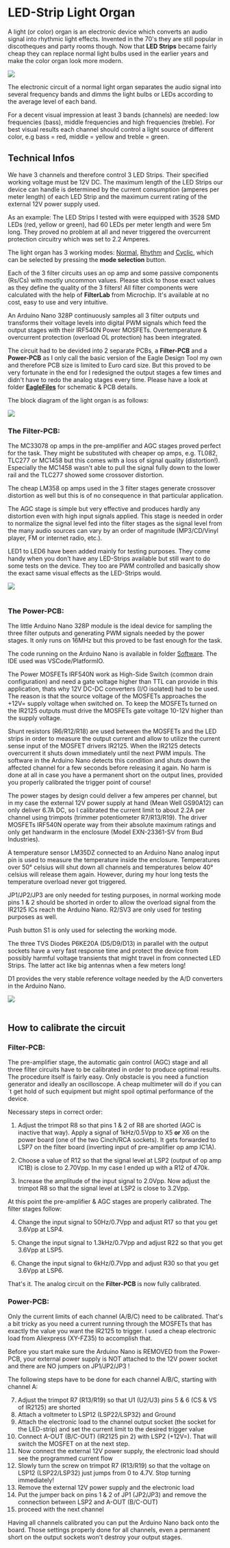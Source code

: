 # LED-Strip Light Organ #

A light (or color) organ is an electronic device which converts an audio signal into rhythmic light effects. Invented in the 70's they are still popular in discotheques and party rooms though.
Now that **LED Strips** became fairly cheap they can replace normal light bulbs used in the earlier years and make the color organ look more modern.

<img src="Doc/SequenceNormalMode.jpg">

The electronic circuit of a normal light organ separates the audio signal into several frequency bands and dimms the light bulbs or LEDs according to the average level of each band.

For a decent visual impression at least 3 bands (channels) are needed: low frequencies (bass), middle frequencies and high frequencies (treble). For best visual results each channel should control a light source of different color, e.g bass = red, middle = yellow and treble = green.

## Technical Infos ##

We have 3 channels and therefore control 3 LED Strips. Their specified working voltage must be 12V DC. The maximum length of the LED Strips our device can handle is determined by the current consumption (amperes per meter length) of each LED Strip and the maximum current rating of the external 12V power supply used.

As an example: The LED Strips I tested with were equipped with 3528 SMD LEDs (red, yellow or green), had 60 LEDs per meter length and were 5m long. They proved no problem at all and never triggered the overcurrent protection circuitry which was set to 2.2 Amperes.

The light organ has 3 working modes: [Normal](https://github.com/yellobyte/LED-Strip-Light-Organ/blob/main/Doc/NormalMode.mp4), [Rhythm](https://github.com/yellobyte/LED-Strip-Light-Organ/blob/main/Doc/RhythmMode.mp4) and [Cyclic](https://github.com/yellobyte/LED-Strip-Light-Organ/blob/main/Doc/Cyclic.mp4), which can be selected by pressing the **mode selection** button.

Each of the 3 filter circuits uses an op amp and some passive components (Rs/Cs) with mostly uncommon values. Please stick to those exact values as they define the quality of the 3 filters! All filter components were calculated with the help of **FilterLab** from Microchip. It's available at no cost, easy to use and very intuitive. 

An Arduino Nano 328P continuously samples all 3 filter outputs und transforms their voltage levels into digital PWM signals which feed the output stages with their IRF540N Power MOSFETs. Overtemperature & overcurrent protection (overload OL protection) has been integrated. 

The circuit had to be devided into 2 separate PCBs, a **Filter-PCB** and a **Power-PCB** as I only call the basic version of the Eagle Design Tool my own and therefore PCB size is limited to Euro card size. But this proved to be very fortunate in the end for I redesigned the output stages a few times and didn't have to redo the analog stages every time. Please have a look at folder [**EagleFiles**](https://github.com/yellobyte/LED-Strip-Light-Organ/blob/main/EagleFiles) for schematic & PCB details.

The block diagram of the light organ is as follows:

<img src="Doc/BlockDiagram.jpg">

### The Filter-PCB: ###

The MC33078 op amps in the pre-amplifier and AGC stages proved perfect for the task. They might be substituted with cheaper op amps, e.g. TL082, TLC277 or MC1458 but this comes with a loss of signal quality (distortion!). Especially the MC1458 wasn't able to pull the signal fully down to the lower rail and the TLC277 showed some crossover distortion.

The cheap LM358 op amps used in the 3 filter stages generate crossover distortion as well but this is of no consequence in that particular application.

The AGC stage is simple but very effective and produces hardly any distortion even with high input signals applied. This stage is needed in order to normalize the signal level fed into the filter stages as the signal level from the many audio sources can vary by an order of magnitude (MP3/CD/Vinyl player, FM or internet radio, etc.).

LED1 to LED6 have been added mainly for testing purposes. They come handy when you don't have any LED-Strips available but still want to do some tests on the device. They too are PWM controlled and basically show the exact same visual effects as the LED-Strips would.

<img src="EagleFiles/Filter-PCB/Schematic.JPG">
<br/><br/>
  
### The Power-PCB: ###

The little Arduino Nano 328P module is the ideal device for sampling the three filter outputs and generating PWM signals needed by the power stages. It only runs on 16MHz but this proved to be fast enough for the task.

The code running on the Arduino Nano is available in folder [Software](https://github.com/yellobyte/LED-Strip-Light-Organ/Software). The IDE used was VSCode/PlatformIO.

The Power MOSFETs IRF540N work as High-Side Switch (common drain configuration) and need a gate voltage higher than TTL can provide in this application, thats why 12V DC-DC converters (I/O isolated) had to be used. The reason is that the source voltage of the MOSFETs approaches the +12V= supply voltage when switched on. To keep the MOSFETs turned on the IR2125 outputs must drive the MOSFETs gate voltage 10-12V higher than the supply voltage.

Shunt resistors (R6/R12/R18) are used between the MOSFETs and the LED strips in order to measure the output current and allow to utilize the current sense input of the MOSFET drivers IR2125. When the IR2125 detects overcurrent it shuts down immediately until the next PWM impuls. The software in the Arduino Nano detects this condition and shuts down the affected channel for a few seconds before releasing it again. No harm is done at all in case you have a permanent short on the output lines, provided you properly calibrated the trigger point of course!

The power stages by design could deliver a few amperes per channel, but in my case the external 12V power supply at hand (Mean Well GS90A12) can only deliver 6.7A DC, so I calibrated the current limit to about 2.2A per channel using trimpots (trimmer potentiometer R7/R13/R19). The driver MOSFETs IRF540N operate way from their absolute maximum ratings and only get handwarm in the enclosure (Model EXN-23361-SV from Bud Industries).

A temperature sensor LM35DZ connected to an Arduino Nano analog input pin is used to measure the temperature inside the enclosure. Temperatures over 50° celsius will shut down all channels and temperatures below 40° celsius will release them again. However, during my hour long tests the temperature overload never got triggered.

JP1/JP2/JP3 are only needed for testing purposes, in normal working mode pins 1 & 2 should be shorted in order to allow the overload signal from the IR2125 ICs reach the Arduino Nano. R2/SV3 are only used for testing purposes as well.

Push button S1 is only used for selecting the working mode.

The three TVS Diodes P6KE20A (D5/D9/D13) in parallel with the output sockets have a very fast response time and protect the device from possibly harmful voltage transients that might travel in from connected LED Strips. The latter act like big antennas when a few meters long!

D1 provides the very stable reference voltage needed by the A/D converters in the Arduino Nano.

<img src="EagleFiles/Power-PCB/Schematic.JPG">
<br/><br/>

## How to calibrate the circuit ##

### Filter-PCB: ###
The pre-amplifier stage, the automatic gain control (AGC) stage and all three filter circuits have to be calibrated in order to produce optimal results. The procedure itself is fairly easy. Only obstacle is you need a function generator and ideally an oscilloscope. A cheap multimeter will do if you can´t get hold of such equipment but might spoil optimal performance of the device.

Necessary steps in correct order:

1) Adjust the trimpot R8 so that pins 1 & 2 of R8 are shorted (AGC is inactive that way). Apply a signal of 1kHz/0.5Vpp to X5 **or** X6 on the power board (one of the two Cinch/RCA sockets). It gets forwarded to LSP7 on the filter board (inverting input of pre-amplifier op amp IC1A). 

2) Choose a value of R12 so that the signal level at LSP2 (output of op amp IC1B) is close to 2.70Vpp. In my case I ended up with a R12 of 470k.

3) Increase the amplitude of the input signal to 2.0Vpp. Now adjust the trimpot R8 so that the signal level at LSP2 is close to 3.2Vpp.

At this point the pre-amplifier & AGC stages are properly calibrated. The filter stages follow:

4) Change the input signal to 50Hz/0.7Vpp and adjust R17 so that you get 3.6Vpp at LSP4.

5) Change the input signal to 1.3kHz/0.7Vpp and adjust R22 so that you get 3.6Vpp at LSP5.

6) Change the input signal to 6kHz/0.7Vpp and adjust R30 so that you get 3.6Vpp at LSP6.

That's it. The analog circuit on the **Filter-PCB** is now fully calibrated.

### Power-PCB: ###
Only the current limits of each channel (A/B/C) need to be calibrated. That's a bit tricky as you need a current running through the MOSFETs that has exactly the value you want the IR2125 to trigger. I used a cheap electronic load from Aliexpress (XY-FZ35) to accomplish that. 

Before you start make sure the Arduino Nano is REMOVED from the Power-PCB, your external power supply is NOT attached to the 12V power socket and there are NO jumpers on JP1/JP2/JP3 !

The following steps have to be done for each channel A/B/C, starting with channel A:

7) Adjust the trimpot R7 (R13/R19) so that U1 (U2/U3) pins 5 & 6 (CS & VS of IR2125) are shorted
8) Attach a voltmeter to LSP12 (LSP22/LSP32) and Ground
9) Attach the electronic load to the channel output socket (the socket for the LED-strip) and set the current limit to the desired trigger value 
10) Connect A-OUT (B/C-OUT) (IR2125 pin 2) with LSP2 (+12V=). That will switch the MOSFET on at the next step.
11) Now connect the external 12V power supply, the electronic load should see the programmed current flow
12) Slowly turn the screw on trimpot R7 (R13/R19) so that the voltage on LSP12 (LSP22/LSP32) just jumps from 0 to 4.7V. Stop turning immediately!
13) Remove the external 12V power supply and the electronic load 
14) Put the jumper back on pins 1 & 2 of JP1 (JP2/JP3) and remove the connection between LSP2 and A-OUT (B/C-OUT)
15) proceed with the next channel

Having all channels calibrated you can put the Arduino Nano back onto the board.
Those settings properly done for all channels, even a permanent short on the output sockets won't destroy your output stages.

